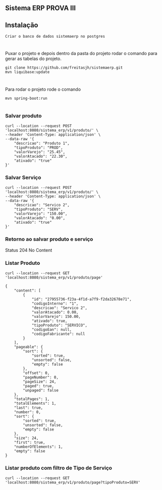 ## Sistema ERP PROVA III 

## Instalação 

```console 
Criar o banco de dados sistemaerp no postgres 
``` 
#
Puxar o projeto e depois dentro da pasta do projeto rodar o comando para gerar as tabelas do projeto.

```console 
git clone https://github.com/freitasjh/sistemaerp.git 
mvn liquibase:update 
```
#
Para rodar o projeto rode o comando
```console 
mvn spring-boot:run 
```
#
### Salvar produto
```console
curl --location --request POST 'localhost:8080/sistema_erp/v1/produto/' \
--header 'Content-Type: application/json' \
--data-raw '{
    "descricao": "Produto 1",
    "tipoProduto": "PROD",
    "valorVarejo": "25.45",
    "valorAtacado": "22.30",
    "ativado": "true"
}'
```
### Salvar Serviço
```console
curl --location --request POST 'localhost:8080/sistema_erp/v1/produto/' \
--header 'Content-Type: application/json' \
--data-raw '{
    "descricao": "Servico 2",
    "tipoProduto": "SERV",
    "valorVarejo": "150.00",
    "valorAtacado": "0.00",
    "ativado": "true"
}'
```
### Retorno ao salvar produto e serviço
Status 204 No Content

### Listar Produto
```console
curl --location --request GET 'localhost:8080/sistema_erp/v1/produto/page'

{
    "content": [
        {
            "id": "27955736-f23a-4f1d-a7f9-f2da32678e71",
            "codigoInterno": "1",
            "descricao": "Servico 2",
            "valorAtacado": 0.00,
            "valorVarejo": 150.00,
            "ativado": true,
            "tipoProduto": "SERVICO",
            "codigoEan": null,
            "codigoFabricante": null
        }
    ],
    "pageable": {
        "sort": {
            "sorted": true,
            "unsorted": false,
            "empty": false
        },
        "offset": 0,
        "pageNumber": 0,
        "pageSize": 24,
        "paged": true,
        "unpaged": false
    },
    "totalPages": 1,
    "totalElements": 1,
    "last": true,
    "number": 0,
    "sort": {
        "sorted": true,
        "unsorted": false,
        "empty": false
    },
    "size": 24,
    "first": true,
    "numberOfElements": 1,
    "empty": false
}
```
### Listar produto com filtro de Tipo de Serviço
```console
curl --location --request GET 'localhost:8080/sistema_erp/v1/produto/page?tipoProduto=SERV'
```
